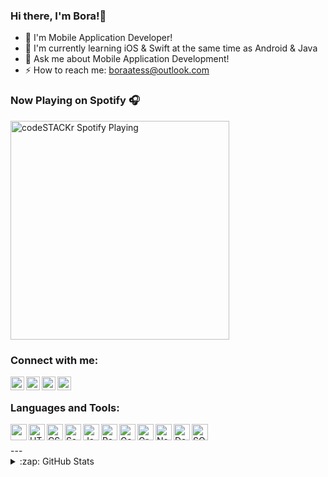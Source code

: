 ### Hi there, I'm Bora!👋

- 🔭 I'm Mobile Application Developer!
- 🌱 I'm currently learning iOS & Swift at the same time as Android & Java
- 💬 Ask me about Mobile Application Development!
- ⚡ How to reach me: boraatess@outlook.com

### Now Playing on Spotify  🎧

[<img src="https://now-playing-codestackr.vercel.app/api/spotify-playing" alt="codeSTACKr Spotify Playing" width="350" />](https://open.spotify.com/user/11131199383)

### Connect with me:

[<img align="left" width="22px" src="https://cdn.jsdelivr.net/npm/simple-icons@3.0.1/icons/github.svg" />][github]
[<img align="left" alt="codeSTACKr | Twitter" width="22px" src="https://cdn.jsdelivr.net/npm/simple-icons@v3/icons/twitter.svg" />][twitter]
[<img align="left" alt="codeSTACKr | LinkedIn" width="22px" src="https://cdn.jsdelivr.net/npm/simple-icons@v3/icons/linkedin.svg" />][linkedin]
[<img align="left" alt="codeSTACKr | Instagram" width="22px" src="https://cdn.jsdelivr.net/npm/simple-icons@v3/icons/instagram.svg" />][instagram]

<br />

### Languages and Tools:
[<img align="left" width="26px" src="https://cdn.jsdelivr.net/npm/simple-icons@3.0.1/icons/swift.svg"/>][swift]
[<img align="left" alt="HTML5" width="26px" src="https://cdn.jsdelivr.net/npm/simple-icons@3.0.1/icons/apple.svg"/>][apple]
[<img align="left" alt="CSS3" width="26px" src="https://cdn.jsdelivr.net/npm/simple-icons@3.0.1/icons/cocoapods.svg"/>][cocoapods]
[<img align="left" alt="Sass" width="26px" src="https://cdn.jsdelivr.net/npm/simple-icons@3.0.1/icons/ios.svg"/>][ioswebsite]
[<img align="left" alt="JavaScript" width="26px" src="https://cdn.jsdelivr.net/npm/simple-icons@3.0.1/icons/appstore.svg"/>][appstore]
[<img align="left" alt="React" width="26px" src="https://cdn.jsdelivr.net/npm/simple-icons@3.0.1/icons/androidstudio.svg" />][androidstudio]
[<img align="left" alt="Gatsby" width="26px" src="https://cdn.jsdelivr.net/npm/simple-icons@3.0.1/icons/android.svg" />][developerandroid]
[<img align="left" alt="GraphQL" width="26px" src="https://cdn.jsdelivr.net/npm/simple-icons@3.0.1/icons/java.svg" />][java]
[<img align="left" alt="Node.js" width="26px" src="https://cdn.jsdelivr.net/npm/simple-icons@3.0.1/icons/googleplay.svg" />][googleplay]
[<img align="left" alt="Deno" width="26px" src="https://cdn.jsdelivr.net/npm/simple-icons@3.0.1/icons/google.svg" />][googledeveloper]
[<img align="left" alt="SQL" width="26px" src="https://cdn.jsdelivr.net/npm/simple-icons@3.0.1/icons/firebase.svg" />][firebase]

<br />
<br />
---

<details>
  <summary>:zap: GitHub Stats</summary>

  <img align="left" alt="Bora Ateş's GitHub Stats" src="https://github-readme-stats.codestackr.vercel.app/api?username=boraatess&show_icons=true&hide_border=true" />

</details>

[github]: https://github.com/boraatess
[linkedin]: https://www.linkedin.com/in/bora-ate%C5%9F-26b20515a/
[apple]: https://developer.apple.com/
[twitter]: https://twitter.com/AtessBora
[instagram]: https://www.instagram.com/bora_ates/
[swift]: https://developer.apple.com/swift/
[appstore]: https://www.apple.com/tr/app-store/
[cocoapods]: https://cocoapods.org/
[ioswebsite]: https://developer.apple.com/ios/
[androidstudio]: https://developer.android.com/studio
[developerandroid]: https://developer.android.com/
[java]: https://www.java.com/tr/
[googleplay]: https://play.google.com/store/apps/developer?id=Bora+Ate%C5%9F
[googledeveloper]: https://developers.google.com/
[firebase]: https://firebase.google.com/
